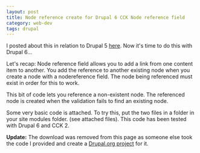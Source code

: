 ```yaml
---
layout: post
title: Node reference create for Drupal 6 CCK Node reference field
category: web-dev
tags: drupal
---
```

<p>I posted about this in relation to Drupal 5 <a href="/blog/2008/06/17/node-reference-autocomplete-with-auto-create-drupal-node-content-wikipedia/" rel="nofollow">here</a>. Now it's time to do this with Drupal 6...</p>
<!--break-->
<p>Let's recap: Node reference field allows you to add a link from one content item to another. You add the reference to another existing node when you create a node with a nodereference field. The node being referenced must exist in order for this to work.</p>
<p>This bit of code lets you reference a non-existent node. The referenced node is created when the validation fails to find an existing node. </p>
<p>Some very basic code is attached. To try this, put the two files in a folder in your site modules folder.  (see attached files). This code has been tested with Drupal 6 and CCK 2.</p>
<p><strong>Update:</strong> The download was removed from this page as someone else took the code I provided and create a <a href="http://drupal.org/project/noderefcreate" rel="nofollow">Drupal.org project</a> for it.</p>

